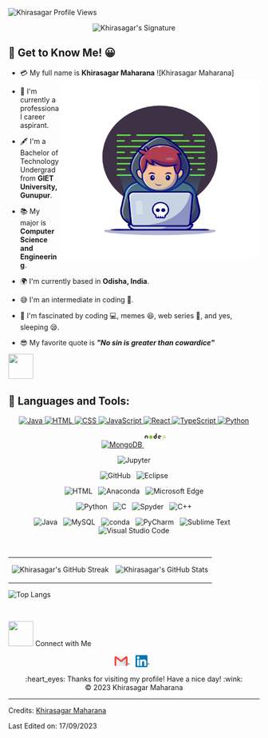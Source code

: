 <p align="left">
  <img src="https://komarev.com/ghpvc/?username=Khirasagar&label=Profile%20views&color=0e75b6&style=flat" alt="Khirasagar Profile Views" />
</p>

<div align="center">
  <img src="https://see.fontimg.com/api/renderfont4/w13o6/eyJyIjoiZnMiLCJoIjoxNTMsInciOjEyNTAsImZzIjoxMjIsImZnYyI6IiMwMDAwMDAiLCJiZ2MiOiIjRkZGRkZGIiwidCI6MX0/SGV5ICEgSSBhbSBLaGlyYXNhZ2Fy/brotherside-signature.png" alt="Khirasagar's Signature" />
</div>

## 👋 Get to Know Me! 😀

- 💳 My full name is **Khirasagar Maharana** 
  ![Khirasagar Maharana]<img src="https://github.com/Khirasagar/Khirasagar/blob/main/21004063.jpg" width="400" height="355" align="right" autoplay/>

- 🏫 I'm currently a professional career aspirant.
- 🖋️ I'm a Bachelor of Technology Undergrad from **GIET University, Gunupur**.
- 📚 My major is **Computer Science and Engineering**.
- 🌍 I'm currently based in **Odisha, India**.
- 😅 I'm an intermediate in coding :penguin:.
- 🧐 I'm fascinated by coding 💻, memes 😆, web series 🎥, and yes, sleeping 😪.
- 😎 My favorite quote is **_"No sin is greater than cowardice"_**

<img src="https://media2.giphy.com/media/QssGEmpkyEOhBCb7e1/giphy.gif?cid=ecf05e47a0n3gi1bfqntqmob8g9aid1oyj2wr3ds3mg700bl&rid=giphy.gif" width="50px" height="50px"> 

## 🚀 Languages and Tools:

<p align="center"> 
    <a href="https://www.java.com" target="_blank"> 
      <img src="https://img.icons8.com/color/48/000000/java-coffee-cup-logo.png" alt="Java" height="58px" />
    </a>
    <a href="https://www.w3.org/html/" target="_blank"> 
      <img src="https://img.icons8.com/color/48/000000/html-5.png" alt="HTML" />
    </a> 
    <a href="https://www.w3schools.com/css/" target="_blank"> 
      <img src="https://img.icons8.com/color/48/000000/css3.png" alt="CSS" />
    </a> 
    <a href="https://www.w3schools.com/js/DEFAULT.asp" target="_blank"> 
      <img src="https://img.icons8.com/color/48/000000/javascript.png" alt="JavaScript" />
    </a>
    <a href="https://reactjs.org/" target="_blank"> 
      <img src="https://img.icons8.com/color/48/000000/react-native.png" alt="React" />
    </a>
    <a href="https://www.typescriptlang.org/" target="_blank"> 
      <img src="https://img.icons8.com/color/48/000000/typescript.png" alt="TypeScript" />
    </a>
    <a href="https://www.python.org" target="_blank"> 
      <img src="https://img.icons8.com/color/48/000000/python.png" alt="Python" />
    </a>
    <a href="https://www.mongodb.com/" target="_blank"> 
      <img src="https://img.icons8.com/color/48/000000/mongodb.png" alt="MongoDB" />
    </a>
    <a href="https://nodejs.org" target="_blank" rel="noreferrer"> 
      <img src="https://raw.githubusercontent.com/devicons/devicon/master/icons/nodejs/nodejs-original-wordmark.svg" alt="Node.js" height="45px"/>
    </a>
</p>

<p align="center">
  <img src="https://img.shields.io/badge/jupyter-F3631D.svg?&style=for-the-badge&logo=jupyter&logoColor=white" alt="Jupyter" height="25"/>
</p>

<p align="center">
  <img src="https://camo.githubusercontent.com/202a58d250ff1d21ee70433e0070b55f8fed747f8883c1750742aa791b1ad871/68747470733a2f2f696d672e736869656c64732e696f2f62616467652f2d4769744875622d3035313232413f7374796c653d666c6174266c6f676f3d676974687562" alt="GitHub" height="25"/>  
  &nbsp;
  <img src="https://camo.githubusercontent.com/ec263c8eb4b0c40ad76855b9bc9d1168a715a30d72bb3e4634650c12e2688989/68747470733a2f2f696d672e736869656c64732e696f2f62616467652f2d45636c697073652d3035313232413f7374796c653d666c6174266c6f676f3d65636c697073652d696465266c6f676f436f6c6f723d324332323535" alt="Eclipse" height="25"/>
</p>

<p align="center">
  <img src="https://camo.githubusercontent.com/c8d13e1c596a6726b1da8475a9299fac133f95ef009083b48be01f975a44987e/68747470733a2f2f696d672e736869656c64732e696f2f62616467652f2d48544d4c2d3035313232413f7374796c653d666c6174266c6f676f3d48544d4c35" alt="HTML" height="25"/>
  &nbsp;
  <img src="https://img.shields.io/badge/anaconda-42B029.svg?&style=for-the-badge&logo=anaconda&logoColor=white" alt="Anaconda" height="25"/>
  &nbsp;
  <img src="https://img.shields.io/badge/edge-0078D7.svg?&style=for-the-badge&logo=microsoft-edge&logoColor=white" alt="Microsoft Edge" height="25"/>  
</p>

<p align="center">
  <img src="https://img.shields.io/badge/Python-3776AB?style=for-the-badge&logo=python&logoColor=white" alt="Python" height="25">
  &nbsp;
  <img src="https://img.shields.io/badge/C-00599C?style=for-the-badge&logo=c&logoColor=white" alt="C" height="25">
  &nbsp;
  <img src="https://raw.githubusercontent.com/spyder-ide/spyder/master/branding/logo/spyder_readme_banner.png" alt="Spyder" height="25">
  &nbsp;
  <img src="https://img.shields.io/badge/C%2B%2B-00599C?style=for-the-badge&logo=c%2B%2B&logoColor=white" alt="C++" height="25">
</p>

<p align="center">
  <img src="https://img.shields.io/badge/Java-ED8B00?style=for-the-badge&logo=java&logoColor=white" alt="Java" height="25">
  &nbsp;
  <img src="https://img.shields.io/badge/MySQL-00000F?style=for-the-badge&logo=mysql&logoColor=white" alt="MySQL" height="25">
  &nbsp;
  <img src="https://img.shields.io/badge/conda-342B029.svg?&style=for-the-badge&logo=anaconda&logoColor=white" alt="conda" height="25">
  &nbsp;
  <img src="https://img.shields.io/badge/pycharm-143?style=for-the-badge&logo=pycharm&logoColor=black&color=black&labelColor=green" alt="PyCharm" height="25">
  &nbsp;
  <img src="https://img.shields.io/badge/sublime_text-%23575757.svg?&style=for-the-badge&logo=sublime-text&logoColor=important" alt="Sublime Text" height="25">
  &nbsp;
  <img src="https://img.shields.io/badge/Visual_Studio_Code-0078D4?style=for-the-badge&logo=visual%20studio%20code&logoColor=white" alt="Visual Studio Code" height="25">
</p>

<br>

<table>
  <tr>
    <td>
      <p align="right">
        <img height="100%" src="https://github-readme-streak-stats.herokuapp.com/?user=Khirasagar" alt="Khirasagar's GitHub Streak" />
      </p>
    </td>
    <td>
      <p align="left">
        <img height="100%" src="https://github-readme-stats.vercel.app/api?username=Khirasagar&show_icons=true&locale=en" alt="Khirasagar's GitHub Stats" />
      </p>
    </td>
  </tr>
</table>

![Top Langs](https://github-readme-stats.vercel.app/api/top-langs/?username=Khirasagar&hide=TeX&layout=compact)

<br>

<img src='https://www.iconsdb.com/icons/preview/blue/info-xxl.png' width="50px" height="50px"> Connect with Me

<p align="center">
  <a href="mailto:khirasagar.maharana8100@gmail.com">
    <img align="center" alt="Khirasagar Maharana | Gmail" width="26px" src="https://github.com/SatYu26/SatYu26/blob/master/Assets/Gmail.svg" />
  </a> &nbsp;&nbsp;

  <a href="https://www.linkedin.com/in/khirasagar-maharana-b4485a209/">
    <img align="center" alt="Khirasagar Maharana | Linkedin" width="24px" src="https://github.com/SatYu26/SatYu26/blob/master/Assets/Linkedin.svg" />
  </a> &nbsp;&nbsp;
</p>

<div align="center">
  :heart_eyes: Thanks for visiting my profile! Have a nice day! :wink: <br/>
  &copy; 2023 Khirasagar Maharana
</div>

---

Credits: [Khirasagar Maharana](https://github.com/Khirasagar)

Last Edited on: 17/09/2023
